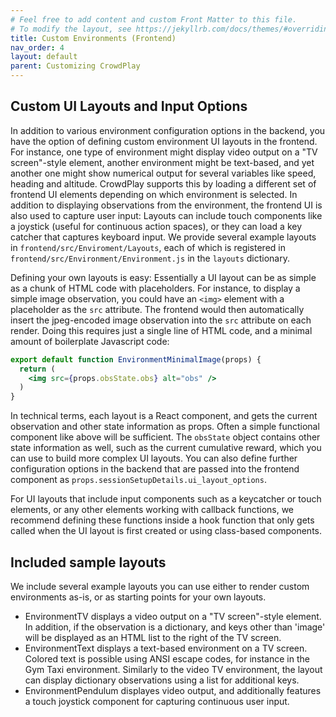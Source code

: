 ```yaml
---
# Feel free to add content and custom Front Matter to this file.
# To modify the layout, see https://jekyllrb.com/docs/themes/#overriding-theme-defaults
title: Custom Environments (Frontend)
nav_order: 4
layout: default
parent: Customizing CrowdPlay
---
```



## Custom UI Layouts and Input Options

In addition to various environment configuration options in the backend, you have the option of defining custom environment UI layouts in the frontend. For instance, one type of environment might display video output on a "TV screen"-style element, another environment might be text-based, and yet another one might show numerical output for several variables like speed, heading and altitude. CrowdPlay supports this by loading a different set of frontend UI elements depending on which environment is selected. In addition to displaying observations from the environment, the frontend UI is also used to capture user input: Layouts can include touch components like a joystick (useful for continuous action spaces), or they can load a key catcher that captures keyboard input. We provide several example layouts in `frontend/src/Enviroment/Layouts`, each of which is registered in `frontend/src/Environment/Environment.js` in the `layouts` dictionary.

Defining your own layouts is easy: Essentially a UI layout can be as simple as a chunk of HTML code with placeholders. For instance, to display a simple image observation, you could have an `<img>` element with a placeholder as the `src` attribute. The frontend would then automatically insert the jpeg-encoded image observation into the `src` attribute on each render. Doing this requires just a single line of HTML code, and a minimal amount of boilerplate Javascript code:

```jsx
export default function EnvironmentMinimalImage(props) {
  return (
    <img src={props.obsState.obs} alt="obs" />
  )
}
```

In technical terms, each layout is a React component, and gets the current observation and other state information as props. Often a simple functional component like above will be sufficient. The `obsState` object contains other state information as well, such as the current cumulative reward, which you can use to build more complex UI layouts. You can also define further configuration options in the backend that are passed into the frontend component as `props.sessionSetupDetails.ui_layout_options`.

For UI layouts that include input components such as a keycatcher or touch elements, or any other elements working with callback functions, we recommend defining these functions inside a hook function that only gets called when the UI layout is first created or using class-based components.

## Included sample layouts

We include several example layouts you can use either to render custom environments as-is, or as starting points for your own layouts.

- EnvironmentTV  displays a video output on a "TV screen"-style element. In addition, if the observation is a dictionary, and keys other than 'image' will be displayed as an HTML list to the right of the TV screen.
- EnvironmentText displays a text-based environment on a TV screen. Colored text is possible using ANSI escape codes, for instance in the Gym Taxi environment. Similarly to the video TV environment, the layout can display dictionary observations using a list for additional keys.
- EnvironmentPendulum displayes video output, and additionally features a touch joystick component for capturing continuous user input.
